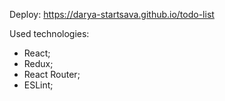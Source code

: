 Deploy: https://darya-startsava.github.io/todo-list

Used technologies: 
- React;
- Redux;
- React Router;
- ESLint;